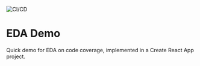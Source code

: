 ![CI/CD](https://github.com/HarvestProfit/eda-demo/workflows/CI/CD/badge.svg)

# EDA Demo
Quick demo for EDA on code coverage, implemented in a Create React App project.